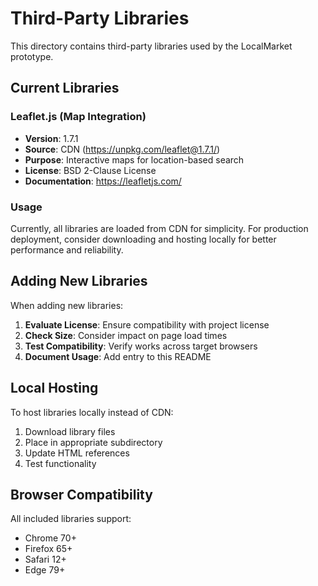 # Third-Party Libraries

This directory contains third-party libraries used by the LocalMarket prototype.

## Current Libraries

### Leaflet.js (Map Integration)
- **Version**: 1.7.1
- **Source**: CDN (https://unpkg.com/leaflet@1.7.1/)
- **Purpose**: Interactive maps for location-based search
- **License**: BSD 2-Clause License
- **Documentation**: https://leafletjs.com/

### Usage
Currently, all libraries are loaded from CDN for simplicity. For production deployment, consider downloading and hosting locally for better performance and reliability.

## Adding New Libraries

When adding new libraries:

1. **Evaluate License**: Ensure compatibility with project license
2. **Check Size**: Consider impact on page load times
3. **Test Compatibility**: Verify works across target browsers
4. **Document Usage**: Add entry to this README

## Local Hosting

To host libraries locally instead of CDN:

1. Download library files
2. Place in appropriate subdirectory
3. Update HTML references
4. Test functionality

## Browser Compatibility

All included libraries support:
- Chrome 70+
- Firefox 65+
- Safari 12+
- Edge 79+